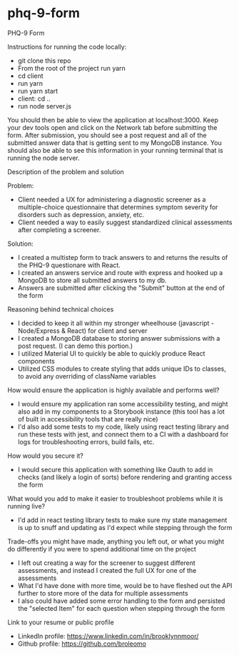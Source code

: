 # phq-9-form
PHQ-9 Form


Instructions for running the code locally:
- git clone this repo
- From the root of the project run yarn
- cd client
- run yarn
- run yarn start
- client: cd ..
- run node server.js

You should then be able to view the application at localhost:3000. Keep your dev tools open and click on the Network tab before submitting the form. After submission, you should see a post request and all of the submitted answer data that is getting sent to my MongoDB instance. You should also be able to see this information in your running terminal that is running the node server.


Description of the problem and solution

Problem:
- Client needed a UX for administering a diagnostic screener as a multiple-choice questionnaire that determines symptom severity for disorders such as depression, anxiety, etc.
- Client needed a way to easily suggest standardized clinical assessments after completing a screener.

Solution:
- I created a multistep form to track answers to and returns the results of the PHQ-9 questionare with React.
- I created an answers service and route with express and hooked up a MongoDB to store all submitted answers to my db.
- Answers are submitted after clicking the "Submit" button at the end of the form

Reasoning behind technical choices
- I decided to keep it all within my stronger wheelhouse (javascript - Node/Express & React) for client and server
- I created a MongoDB database to storing answer submissions with a post request. (I can demo this portion.)
- I utilized Material UI to quickly be able to quickly produce React components
- Utilized CSS modules to create styling that adds unique IDs to classes, to avoid any overriding of className variables


How would ensure the application is highly available and performs well?
- I would ensure my application ran some accessibility testing, and might also add in my components to a Storybook instance (this tool has a lot of built in accessibility tools that are really nice)
- I'd also add some tests to my code, likely using react testing library and run these tests with jest, and connect them to a CI with a dashboard for logs for troubleshooting errors, build fails, etc.

How would you secure it?
- I would secure this application with something like Oauth to add in checks (and likely a login of sorts) before rendering and granting access the form

What would you add to make it easier to troubleshoot problems while it is running live?
- I'd add in react testing library tests to make sure my state management is up to snuff and updating as I'd expect while stepping through the form

Trade-offs you might have made, anything you left out, or what you might do differently if you were to spend additional time on the project
- I left out creating a way for the screener to suggest different assessments, and instead I created the full UX for one of the assessments
- What I'd have done with more time, would be to have fleshed out the API further to store more of the data for multiple assessments
- I also could have added some error handling to the form and persisted the "selected Item" for each question when stepping through the form

Link to your resume or public profile
- LinkedIn profile: https://www.linkedin.com/in/brooklynnmoor/
- Github profile: https://github.com/broleomo
